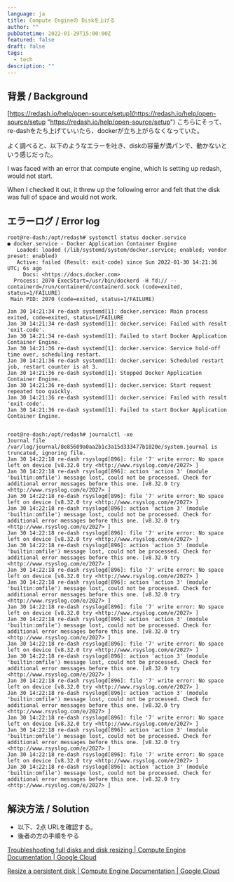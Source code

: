 ```yaml
---
language: ja
title: Compute Engineの Diskを上げる
author: ""
pubDatetime: 2022-01-29T15:00:00Z
featured: false
draft: false
tags:
  - tech
description: ""
---
```


## 背景 / Background

[https://redash.io/help/open-source/setup](https://redash.io/help/open-source/setup "https://redash.io/help/open-source/setup") こちらにそって、re-dashをたち上げていいたら、dockerが立ち上がらなくなっていた。

よく調べると、以下のようなエラーを吐き、diskの容量が満パンで、動かないという感じだった。

I was faced with an error that compute engine, which is setting up redash, would not start.

When I checked it out, it threw up the following error and felt that the disk was full of space and would not work.

## エラーログ / Error log

    root@re-dash:/opt/redash# systemctl status docker.service
    ● docker.service - Docker Application Container Engine
       Loaded: loaded (/lib/systemd/system/docker.service; enabled; vendor preset: enabled)
       Active: failed (Result: exit-code) since Sun 2022-01-30 14:21:36 UTC; 6s ago
         Docs: <https://docs.docker.com>
      Process: 2070 ExecStart=/usr/bin/dockerd -H fd:// --containerd=/run/containerd/containerd.sock (code=exited, status=1/FAILURE)
     Main PID: 2070 (code=exited, status=1/FAILURE)

    Jan 30 14:21:34 re-dash systemd[1]: docker.service: Main process exited, code=exited, status=1/FAILURE
    Jan 30 14:21:34 re-dash systemd[1]: docker.service: Failed with result 'exit-code'.
    Jan 30 14:21:34 re-dash systemd[1]: Failed to start Docker Application Container Engine.
    Jan 30 14:21:36 re-dash systemd[1]: docker.service: Service hold-off time over, scheduling restart.
    Jan 30 14:21:36 re-dash systemd[1]: docker.service: Scheduled restart job, restart counter is at 3.
    Jan 30 14:21:36 re-dash systemd[1]: Stopped Docker Application Container Engine.
    Jan 30 14:21:36 re-dash systemd[1]: docker.service: Start request repeated too quickly.
    Jan 30 14:21:36 re-dash systemd[1]: docker.service: Failed with result 'exit-code'.
    Jan 30 14:21:36 re-dash systemd[1]: Failed to start Docker Application Container Engine.


    root@re-dash:/opt/redash# journalctl -xe
    Journal file /var/log/journal/8e85609a0aa2b1c3a15d333477b1820e/system.journal is truncated, ignoring file.
    Jan 30 14:22:18 re-dash rsyslogd[896]: file '7' write error: No space left on device [v8.32.0 try <http://www.rsyslog.com/e/2027> ]
    Jan 30 14:22:18 re-dash rsyslogd[896]: action 'action 3' (module 'builtin:omfile') message lost, could not be processed. Check for additional error messages before this one. [v8.32.0 try <http://www.rsyslog.com/e/2027> ]
    Jan 30 14:22:18 re-dash rsyslogd[896]: file '7' write error: No space left on device [v8.32.0 try <http://www.rsyslog.com/e/2027> ]
    Jan 30 14:22:18 re-dash rsyslogd[896]: action 'action 3' (module 'builtin:omfile') message lost, could not be processed. Check for additional error messages before this one. [v8.32.0 try <http://www.rsyslog.com/e/2027> ]
    Jan 30 14:22:18 re-dash rsyslogd[896]: file '7' write error: No space left on device [v8.32.0 try <http://www.rsyslog.com/e/2027> ]
    Jan 30 14:22:18 re-dash rsyslogd[896]: action 'action 3' (module 'builtin:omfile') message lost, could not be processed. Check for additional error messages before this one. [v8.32.0 try <http://www.rsyslog.com/e/2027> ]
    Jan 30 14:22:18 re-dash rsyslogd[896]: file '7' write error: No space left on device [v8.32.0 try <http://www.rsyslog.com/e/2027> ]
    Jan 30 14:22:18 re-dash rsyslogd[896]: action 'action 3' (module 'builtin:omfile') message lost, could not be processed. Check for additional error messages before this one. [v8.32.0 try <http://www.rsyslog.com/e/2027> ]
    Jan 30 14:22:18 re-dash rsyslogd[896]: file '7' write error: No space left on device [v8.32.0 try <http://www.rsyslog.com/e/2027> ]
    Jan 30 14:22:18 re-dash rsyslogd[896]: action 'action 3' (module 'builtin:omfile') message lost, could not be processed. Check for additional error messages before this one. [v8.32.0 try <http://www.rsyslog.com/e/2027> ]
    Jan 30 14:22:18 re-dash rsyslogd[896]: file '7' write error: No space left on device [v8.32.0 try <http://www.rsyslog.com/e/2027> ]
    Jan 30 14:22:18 re-dash rsyslogd[896]: action 'action 3' (module 'builtin:omfile') message lost, could not be processed. Check for additional error messages before this one. [v8.32.0 try <http://www.rsyslog.com/e/2027> ]
    Jan 30 14:22:18 re-dash rsyslogd[896]: file '7' write error: No space left on device [v8.32.0 try <http://www.rsyslog.com/e/2027> ]
    Jan 30 14:22:18 re-dash rsyslogd[896]: action 'action 3' (module 'builtin:omfile') message lost, could not be processed. Check for additional error messages before this one. [v8.32.0 try <http://www.rsyslog.com/e/2027> ]
    Jan 30 14:22:18 re-dash rsyslogd[896]: file '7' write error: No space left on device [v8.32.0 try <http://www.rsyslog.com/e/2027> ]
    Jan 30 14:22:18 re-dash rsyslogd[896]: action 'action 3' (module 'builtin:omfile') message lost, could not be processed. Check for additional error messages before this one. [v8.32.0 try <http://www.rsyslog.com/e/2027> ]
    Jan 30 14:22:18 re-dash rsyslogd[896]: file '7' write error: No space left on device [v8.32.0 try <http://www.rsyslog.com/e/2027> ]
    Jan 30 14:22:18 re-dash rsyslogd[896]: action 'action 3' (module 'builtin:omfile') message lost, could not be processed. Check for additional error messages before this one. [v8.32.0 try <http://www.rsyslog.com/e/2027> ]

## 解決方法 / Solution

- 以下、2点 URLを確認する。
- 後者の方の手順をやる

[Troubleshooting full disks and disk resizing | Compute Engine Documentation | Google Cloud](https://cloud.google.com/compute/docs/troubleshooting/troubleshooting-disk-full-resize)

[Resize a persistent disk | Compute Engine Documentation | Google Cloud](https://cloud.google.com/compute/docs/disks/resize-persistent-disk)
